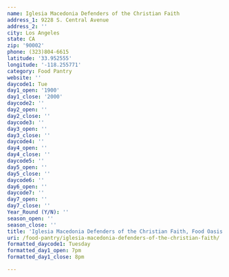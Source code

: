 ```yaml
---
name: Iglesia Macedonia Defenders of the Christian Faith
address_1: 9228 S. Central Avenue
address_2: ''
city: Los Angeles
state: CA
zip: '90002'
phone: (323)804-6615
latitude: '33.952555'
longitude: '-118.255771'
category: Food Pantry
website: ''
daycode1: Tue
day1_open: '1900'
day1_close: '2000'
daycode2: ''
day2_open: ''
day2_close: ''
daycode3: ''
day3_open: ''
day3_close: ''
daycode4: ''
day4_open: ''
day4_close: ''
daycode5: ''
day5_open: ''
day5_close: ''
daycode6: ''
day6_open: ''
daycode7: ''
day7_open: ''
day7_close: ''
Year_Round (Y/N): ''
season_open: ''
season_close: ''
title: 'Iglesia Macedonia Defenders of the Christian Faith, Food Oasis Los Angeles'
uri: /food-pantry/iglesia-macedonia-defenders-of-the-christian-faith/
formatted_daycode1: Tuesday
formatted_day1_open: 7pm
formatted_day1_close: 8pm

---
```

